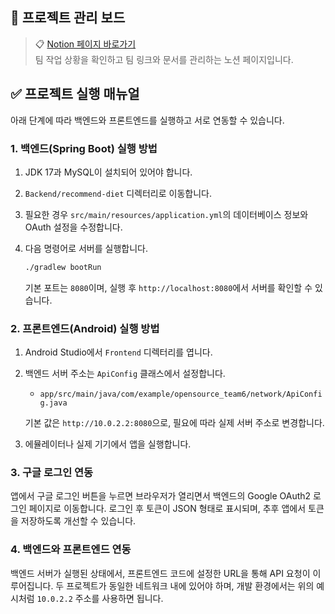 ## 📌 프로젝트 관리 보드

> 📋 [Notion 페이지 바로가기](https://www.notion.so/Team6-1f5aac2f706f8068ad8dfb5fe7ce981e)  
> 팀 작업 상황을 확인하고 팀 링크와 문서를 관리하는 노션 페이지입니다.

## ✅ 프로젝트 실행 매뉴얼

아래 단계에 따라 백엔드와 프론트엔드를 실행하고 서로 연동할 수 있습니다.

### 1. 백엔드(Spring Boot) 실행 방법

1. JDK 17과 MySQL이 설치되어 있어야 합니다.
2. `Backend/recommend-diet` 디렉터리로 이동합니다.
3. 필요한 경우 `src/main/resources/application.yml`의 데이터베이스 정보와 OAuth 설정을 수정합니다.
4. 다음 명령어로 서버를 실행합니다.

   ```bash
   ./gradlew bootRun
   ```

   기본 포트는 `8080`이며, 실행 후 `http://localhost:8080`에서 서버를 확인할 수 있습니다.

### 2. 프론트엔드(Android) 실행 방법

1. Android Studio에서 `Frontend` 디렉터리를 엽니다.
2. 백엔드 서버 주소는 `ApiConfig` 클래스에서 설정합니다.

   - `app/src/main/java/com/example/opensource_team6/network/ApiConfig.java`

   기본 값은 `http://10.0.2.2:8080`으로, 필요에 따라 실제 서버 주소로 변경합니다.
3. 에뮬레이터나 실제 기기에서 앱을 실행합니다.

### 3. 구글 로그인 연동

앱에서 구글 로그인 버튼을 누르면 브라우저가 열리면서 백엔드의 Google OAuth2 로그인 페이지로 이동합니다. 로그인 후 토큰이 JSON 형태로 표시되며, 추후 앱에서 토큰을 저장하도록 개선할 수 있습니다.

### 4. 백엔드와 프론트엔드 연동

백엔드 서버가 실행된 상태에서, 프론트엔드 코드에 설정한 URL을 통해 API 요청이 이루어집니다. 두 프로젝트가 동일한 네트워크 내에 있어야 하며, 개발 환경에서는 위의 예시처럼 `10.0.2.2` 주소를 사용하면 됩니다.
